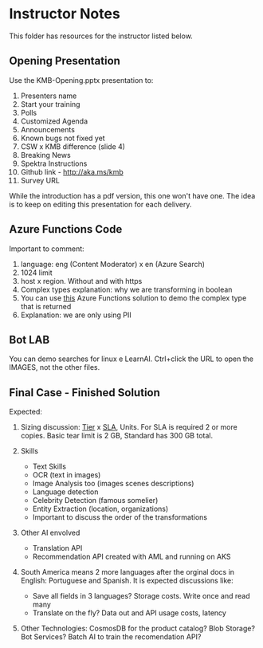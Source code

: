 # Instructor Notes

This folder has resources for the instructor listed below.

## Opening Presentation

Use the KMB-Opening.pptx presentation to:

1. Presenters name
1. Start your training
1. Polls
1. Customized Agenda
1. Announcements
1. Known bugs not fixed yet
1. CSW x KMB difference (slide 4)
1. Breaking News
1. Spektra Instructions
1. Github link - <http://aka.ms/kmb>
1. Survey URL

While the introduction has a pdf version, this one won't have one. The idea is to keep on editing this presentation for each delivery.

## Azure Functions Code

Important to comment:

1. language: eng (Content Moderator) x en (Azure Search)
1. 1024 limit
1. host x region. Without and with https
1. Complex types explanation: why we are transforming in boolean
1. You can use [this](https://github.com/Rodrigossz/AzureCognitiveSkill) Azure Functions solution to demo the complex type that is returned
1. Explanation: we are only using PII

## Bot LAB

You can demo searches for linux e LearnAI. Ctrl+click the URL to open the IMAGES, not the other files.

## Final Case - Finished Solution

Expected:

1. Sizing discussion: [Tier](https://azure.microsoft.com/en-us/pricing/details/search/) x [SLA](https://azure.microsoft.com/en-us/support/legal/sla/search/v1_0/), Units. For SLA is required 2 or more copies. Basic tear limit is 2 GB, Standard has 300 GB total.

1. Skills
    - Text Skills
    - OCR (text in images)
    - Image Analysis too (images scenes descriptions)
    - Language detection
    - Celebrity Detection (famous somelier)
    - Entity Extraction (location, organizations)
    - Important to discuss the order of the transformations

1. Other AI envolved
    - Translation API
    - Recommendation API created with AML and running on AKS

1. South America means 2 more languages after the orginal docs in English: Portuguese and Spanish. It is expected discussions like:
    - Save all fields in 3 languages? Storage costs. Write once and read many
    - Translate on the fly? Data out and API usage costs, latency

1. Other Technologies: CosmosDB for the product catalog? Blob Storage? Bot Services? Batch AI to train the recomendation API?